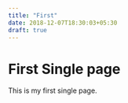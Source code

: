 ```yaml
---
title: "First"
date: 2018-12-07T18:30:03+05:30
draft: true
---
```


# First Single page

This is my first single page.